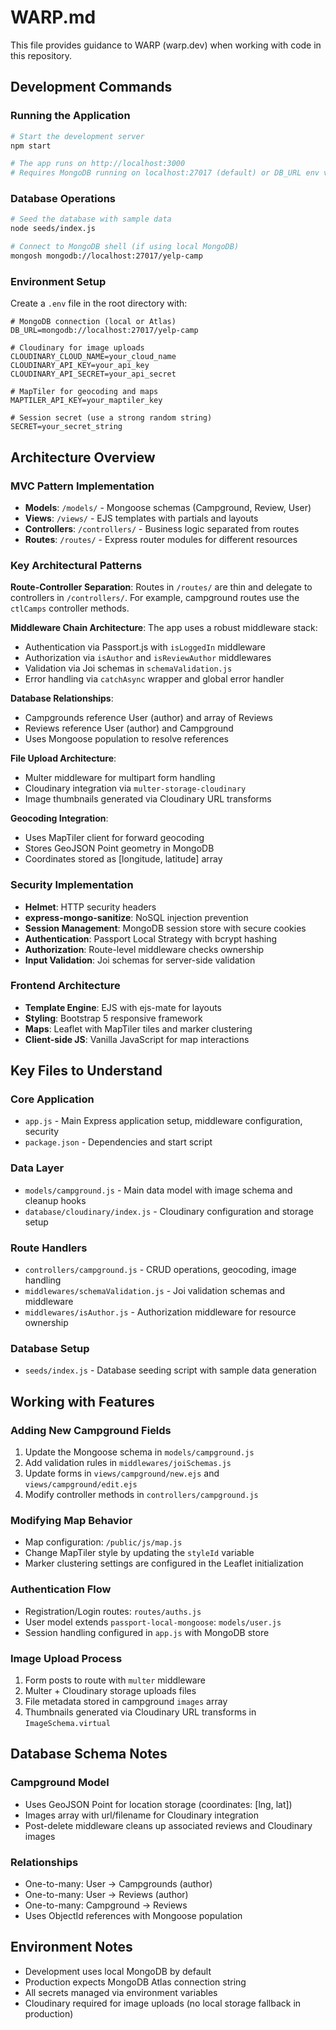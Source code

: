 # WARP.md

This file provides guidance to WARP (warp.dev) when working with code in this repository.

## Development Commands

### Running the Application
```bash
# Start the development server
npm start

# The app runs on http://localhost:3000
# Requires MongoDB running on localhost:27017 (default) or DB_URL env var
```

### Database Operations
```bash
# Seed the database with sample data
node seeds/index.js

# Connect to MongoDB shell (if using local MongoDB)
mongosh mongodb://localhost:27017/yelp-camp
```

### Environment Setup
Create a `.env` file in the root directory with:
```env
# MongoDB connection (local or Atlas)
DB_URL=mongodb://localhost:27017/yelp-camp

# Cloudinary for image uploads
CLOUDINARY_CLOUD_NAME=your_cloud_name
CLOUDINARY_API_KEY=your_api_key
CLOUDINARY_API_SECRET=your_api_secret

# MapTiler for geocoding and maps
MAPTILER_API_KEY=your_maptiler_key

# Session secret (use a strong random string)
SECRET=your_secret_string
```

## Architecture Overview

### MVC Pattern Implementation
- **Models**: `/models/` - Mongoose schemas (Campground, Review, User)
- **Views**: `/views/` - EJS templates with partials and layouts
- **Controllers**: `/controllers/` - Business logic separated from routes
- **Routes**: `/routes/` - Express router modules for different resources

### Key Architectural Patterns

**Route-Controller Separation**: Routes in `/routes/` are thin and delegate to controllers in `/controllers/`. For example, campground routes use the `ctlCamps` controller methods.

**Middleware Chain Architecture**: The app uses a robust middleware stack:
- Authentication via Passport.js with `isLoggedIn` middleware
- Authorization via `isAuthor` and `isReviewAuthor` middlewares  
- Validation via Joi schemas in `schemaValidation.js`
- Error handling via `catchAsync` wrapper and global error handler

**Database Relationships**: 
- Campgrounds reference User (author) and array of Reviews
- Reviews reference User (author) and Campground
- Uses Mongoose population to resolve references

**File Upload Architecture**: 
- Multer middleware for multipart form handling
- Cloudinary integration via `multer-storage-cloudinary`
- Image thumbnails generated via Cloudinary URL transforms

**Geocoding Integration**:
- Uses MapTiler client for forward geocoding
- Stores GeoJSON Point geometry in MongoDB
- Coordinates stored as [longitude, latitude] array

### Security Implementation
- **Helmet**: HTTP security headers
- **express-mongo-sanitize**: NoSQL injection prevention  
- **Session Management**: MongoDB session store with secure cookies
- **Authentication**: Passport Local Strategy with bcrypt hashing
- **Authorization**: Route-level middleware checks ownership
- **Input Validation**: Joi schemas for server-side validation

### Frontend Architecture
- **Template Engine**: EJS with ejs-mate for layouts
- **Styling**: Bootstrap 5 responsive framework
- **Maps**: Leaflet with MapTiler tiles and marker clustering
- **Client-side JS**: Vanilla JavaScript for map interactions

## Key Files to Understand

### Core Application
- `app.js` - Main Express application setup, middleware configuration, security
- `package.json` - Dependencies and start script

### Data Layer  
- `models/campground.js` - Main data model with image schema and cleanup hooks
- `database/cloudinary/index.js` - Cloudinary configuration and storage setup

### Route Handlers
- `controllers/campground.js` - CRUD operations, geocoding, image handling
- `middlewares/schemaValidation.js` - Joi validation schemas and middleware
- `middlewares/isAuthor.js` - Authorization middleware for resource ownership

### Database Setup
- `seeds/index.js` - Database seeding script with sample data generation

## Working with Features

### Adding New Campground Fields
1. Update the Mongoose schema in `models/campground.js`
2. Add validation rules in `middlewares/joiSchemas.js`  
3. Update forms in `views/campground/new.ejs` and `views/campground/edit.ejs`
4. Modify controller methods in `controllers/campground.js`

### Modifying Map Behavior
- Map configuration: `/public/js/map.js`
- Change MapTiler style by updating the `styleId` variable
- Marker clustering settings are configured in the Leaflet initialization

### Authentication Flow
- Registration/Login routes: `routes/auths.js` 
- User model extends `passport-local-mongoose`: `models/user.js`
- Session handling configured in `app.js` with MongoDB store

### Image Upload Process
1. Form posts to route with `multer` middleware
2. Multer + Cloudinary storage uploads files  
3. File metadata stored in campground `images` array
4. Thumbnails generated via Cloudinary URL transforms in `ImageSchema.virtual`

## Database Schema Notes

### Campground Model
- Uses GeoJSON Point for location storage (coordinates: [lng, lat])
- Images array with url/filename for Cloudinary integration
- Post-delete middleware cleans up associated reviews and Cloudinary images

### Relationships
- One-to-many: User → Campgrounds (author)
- One-to-many: User → Reviews (author)  
- One-to-many: Campground → Reviews
- Uses ObjectId references with Mongoose population

## Environment Notes
- Development uses local MongoDB by default
- Production expects MongoDB Atlas connection string
- All secrets managed via environment variables
- Cloudinary required for image uploads (no local storage fallback in production)